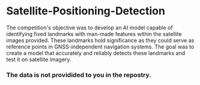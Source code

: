 # Satellite-Positioning-Detection
The competition's objective was to develop an AI model capable of identifying fixed landmarks with man-made features within the satellite images provided. These landmarks hold significance as they could serve as reference points in GNSS-independent navigation systems. The goal was to create a model that accurately and reliably detects these landmarks and test it on satellite imagery.

### The data is not providided to you in the repostry.
